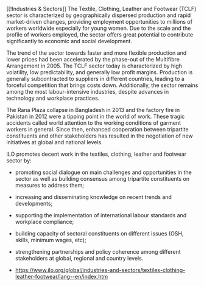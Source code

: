 [[!Industries & Sectors]]
The Textile, Clothing, Leather and Footwear (TCLF) sector is characterized by geographically dispersed production and rapid market-driven changes, providing employment opportunities to millions of workers worldwide especially for young women. Due to the scale and the profile of workers employed, the sector offers great potential to contribute significantly to economic and social development.  
  
The trend of the sector towards faster and more flexible production and lower prices had been accelerated by the phase-out of the Multifibre Arrangement in 2005. The TCLF sector today is characterized by high volatility, low predictability, and generally low profit margins. Production is generally subcontracted to suppliers in different countries, leading to a forceful competition that brings costs down. Additionally, the sector remains among the most labour-intensive industries, despite advances in technology and workplace practices.  
  
The Rana Plaza collapse in Bangladesh in 2013 and the factory fire in Pakistan in 2012 were a tipping point in the world of work. These tragic accidents called world attention to the working conditions of garment workers in general. Since then, enhanced cooperation between tripartite constituents and other stakeholders has resulted in the negotiation of new initiatives at global and national levels.  
  
ILO promotes decent work in the textiles, clothing, leather and footwear sector by:

- promoting social dialogue on main challenges and opportunities in the sector as well as building consensus among tripartite constituents on measures to address them;
- increasing and disseminating knowledge on recent trends and developments;
- supporting the implementation of international labour standards and workplace compliance;
- building capacity of sectoral constituents on different issues (OSH, skills, minimum wages, etc);
- strengthening partnerships and policy coherence among different stakeholders at global, regional and country levels.

- https://www.ilo.org/global/industries-and-sectors/textiles-clothing-leather-footwear/lang--en/index.htm